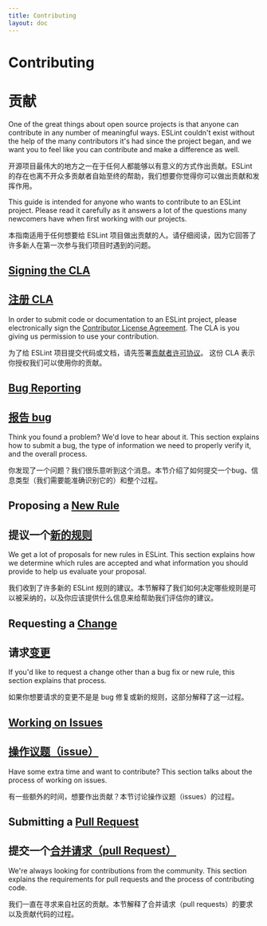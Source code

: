 ```yaml
---
title: Contributing
layout: doc
---
```


# Contributing

# 贡献

One of the great things about open source projects is that anyone can contribute in any number of meaningful ways. ESLint couldn't exist without the help of the many contributors it's had since the project began, and we want you to feel like you can contribute and make a difference as well.

开源项目最伟大的地方之一在于任何人都能够以有意义的方式作出贡献。ESLint 的存在也离不开众多贡献者自始至终的帮助，我们想要你觉得你可以做出贡献和发挥作用。

This guide is intended for anyone who wants to contribute to an ESLint project. Please read it carefully as it answers a lot of the questions many newcomers have when first working with our projects.

本指南适用于任何想要给 ESLint 项目做出贡献的人。请仔细阅读，因为它回答了许多新人在第一次参与我们项目时遇到的问题。

## [Signing the CLA](/cla)

## [注册 CLA](/cla)

In order to submit code or documentation to an ESLint project, please electronically sign the [Contributor License Agreement](http://eslint.org/cla). The CLA is you giving us permission to use your contribution.

为了给 ESLint 项目提交代码或文档，请先签署[贡献者许可协议](http://eslint.org/cla)。 这份 CLA 表示你授权我们可以使用你的贡献。

## [Bug Reporting](reporting-bugs)

## [报告 bug](reporting-bugs)

Think you found a problem? We'd love to hear about it. This section explains how to submit a bug, the type of information we need to properly verify it, and the overall process.

你发现了一个问题？我们很乐意听到这个消息。本节介绍了如何提交一个bug、信息类型（我们需要能准确识别它的）和整个过程。

## Proposing a [New Rule](new-rules)

## 提议一个[新的规则](new-rules)

We get a lot of proposals for new rules in ESLint. This section explains how we determine which rules are accepted and what information you should provide to help us evaluate your proposal.

我们收到了许多新的 ESLint 规则的建议。本节解释了我们如何决定哪些规则是可以被采纳的，以及你应该提供什么信息来给帮助我们评估你的建议。

## Requesting a [Change](changes)

## 请求[变更](changes)

If you'd like to request a change other than a bug fix or new rule, this section explains that process.

如果你想要请求的变更不是是 bug 修复或新的规则，这部分解释了这一过程。

## [Working on Issues](working-on-issues)

## [操作议题（issue）](working-on-issues)

Have some extra time and want to contribute? This section talks about the process of working on issues.

有一些额外的时间，想要作出贡献？本节讨论操作议题（issues）的过程。

## Submitting a [Pull Request](pull-requests)

## 提交一个[合并请求（pull Request）](pull-requests)

We're always looking for contributions from the community. This section explains the requirements for pull requests and the process of contributing code.

我们一直在寻求来自社区的贡献。本节解释了合并请求（pull requests）的要求以及贡献代码的过程。
